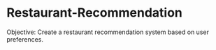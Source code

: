 # Restaurant-Recommendation
Objective: Create a restaurant recommendation system based on user preferences.
